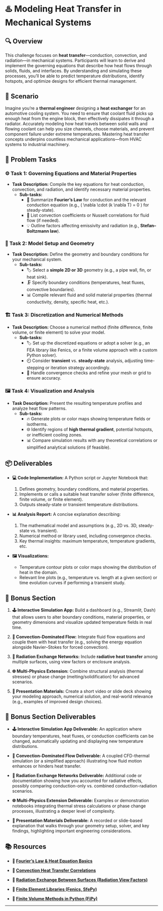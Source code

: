 # ♨️ Modeling Heat Transfer in Mechanical Systems

## 🔍 Overview
This challenge focuses on **heat transfer**—conduction, convection, and radiation—in mechanical systems. Participants will learn to derive and implement the governing equations that describe how heat flows through solids, fluids, and interfaces. By understanding and simulating these processes, you’ll be able to predict temperature distributions, identify hotspots, and optimize designs for efficient thermal management.

## 🚀 Scenario
Imagine you’re a **thermal engineer** designing a **heat exchanger** for an automotive cooling system. You need to ensure that coolant fluid picks up enough heat from the engine block, then effectively dissipates it through a radiator. Accurately modeling how heat travels between solid walls and flowing coolant can help you size channels, choose materials, and prevent component failure under extreme temperatures. Mastering heat transfer concepts underpins countless mechanical applications—from HVAC systems to industrial machinery.

## 📝 Problem Tasks

### ⚙️ Task 1: Governing Equations and Material Properties
- **Task Description:** Compile the key equations for heat conduction, convection, and radiation, and identify necessary material properties.
  - **Sub-tasks:**
    - 📐 Summarize **Fourier’s Law** for conduction and the relevant conduction equation (e.g., \( \nabla \cdot (k \nabla T) = 0 \) for steady-state).
    - 🔎 List convection coefficients or Nusselt correlations for fluid flow (if needed).
    - 💡 Outline factors affecting emissivity and radiation (e.g., **Stefan–Boltzmann law**).

### 🔬 Task 2: Model Setup and Geometry
- **Task Description:** Define the geometry and boundary conditions for your mechanical system.
  - **Sub-tasks:**
    - 🏷️ Select a **simple 2D or 3D** geometry (e.g., a pipe wall, fin, or heat sink).
    - 🗜️ Specify boundary conditions (temperatures, heat fluxes, convective boundaries).
    - 📊 Compile relevant fluid and solid material properties (thermal conductivity, density, specific heat, etc.).

### 🏗️ Task 3: Discretization and Numerical Methods
- **Task Description:** Choose a numerical method (finite difference, finite volume, or finite element) to solve your model.
  - **Sub-tasks:**
    - 🏷️ Set up the discretized equations or adopt a solver (e.g., an FEA library like Fenics, or a finite volume approach with a custom Python solver).
    - ⏲️ Consider **transient** vs. **steady-state** analysis, adjusting time-stepping or iteration strategy accordingly.
    - 🧩 Handle convergence checks and refine your mesh or grid to ensure accuracy.

### 🖼️ Task 4: Visualization and Analysis
- **Task Description:** Present the resulting temperature profiles and analyze heat flow patterns.
  - **Sub-tasks:**
    - 🔥 Generate plots or color maps showing temperature fields or isotherms.
    - 🌐 Identify regions of **high thermal gradient**, potential hotspots, or inefficient cooling zones.
    - 📊 Compare simulation results with any theoretical correlations or simplified analytical solutions (if feasible).

## 📦 Deliverables
- **💻 Code Implementation:**
  A Python script or Jupyter Notebook that:
  1. Defines geometry, boundary conditions, and material properties.  
  2. Implements or calls a suitable heat transfer solver (finite difference, finite volume, or finite element).  
  3. Outputs steady-state or transient temperature distributions.

- **📊 Analysis Report:**
  A concise explanation describing:
  1. The mathematical model and assumptions (e.g., 2D vs. 3D, steady-state vs. transient).  
  2. Numerical method or library used, including convergence checks.  
  3. Key thermal insights: maximum temperature, temperature gradients, etc.

- **🖼️ Visualizations:**
  - Temperature contour plots or color maps showing the distribution of heat in the domain.  
  - Relevant line plots (e.g., temperature vs. length at a given section) or time evolution curves if performing a transient study.

## 🎁 Bonus Section
1. **🕹️ Interactive Simulation App:**
   Build a dashboard (e.g., Streamlit, Dash) that allows users to alter boundary conditions, material properties, or geometry dimensions and visualize updated temperature fields in real time.

2. **🔄 Convection-Dominated Flow:**
   Integrate fluid flow equations and couple them with heat transfer (e.g., solving the energy equation alongside Navier–Stokes for forced convection).

3. **🚀 Radiation Exchange Networks:**
   Include **radiative heat transfer** among multiple surfaces, using view factors or enclosure analysis.

4. **🌐 Multi-Physics Extension:**
   Combine structural analysis (thermal stresses) or phase change (melting/solidification) for advanced scenarios.

5. **🎥 Presentation Materials:**
   Create a short video or slide deck showing your modeling approach, numerical solution, and real-world relevance (e.g., examples of improved design choices).

## 🏅 Bonus Section Deliverables
- **🕹️ Interactive Simulation App Deliverable:**
  An application where boundary temperatures, heat fluxes, or conduction coefficients can be changed, automatically updating and displaying new temperature distributions.

- **🔄 Convection-Dominated Flow Deliverable:**
  A coupled CFD-thermal simulation (or a simplified approach) illustrating how fluid motion enhances or hinders heat transfer.

- **🚀 Radiation Exchange Networks Deliverable:**
  Additional code or documentation showing how you accounted for radiative effects, possibly comparing conduction-only vs. combined conduction-radiation scenarios.

- **🌐 Multi-Physics Extension Deliverable:**
  Examples or demonstration notebooks integrating thermal stress calculations or phase change processes, illustrating a deeper level of complexity.

- **🎥 Presentation Materials Deliverable:**
  A recorded or slide-based explanation that walks through your geometry setup, solver, and key findings, highlighting important engineering considerations.

## 📚 Resources

- **🔗 [Fourier’s Law & Heat Equation Basics](https://en.wikipedia.org/wiki/Thermal_conduction)**

- **🔗 [Convection Heat Transfer Correlations](https://www.engineersedge.com/heat_transfer/convective_heat_transfer_coefficients__13378.htm)**

- **🔗 [Radiation Exchange Between Surfaces (Radiation View Factors)](https://en.wikipedia.org/wiki/View_factor)**

- **🔗 [Finite Element Libraries (Fenics, SfePy)](https://fenicsproject.org/)**

- **🔗 [Finite Volume Methods in Python (FiPy)](https://www.ctcms.nist.gov/fipy/)**

---
